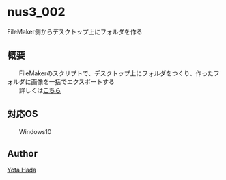 # nus3_002
FileMaker側からデスクトップ上にフォルダを作る
## 概要
　　FileMakerのスクリプトで、デスクトップ上にフォルダをつくり、作ったフォルダに画像を一括でエクスポートする  
　　詳しくは[こちら](http://nus3.moo.jp/2017/10/07/%E3%80%90filemaker%E3%80%91%E3%82%B9%E3%82%AF%E3%83%AA%E3%83%97%E3%83%88%E3%81%8B%E3%82%89%E3%83%87%E3%82%B9%E3%82%AF%E3%83%88%E3%83%83%E3%83%97%E4%B8%8A%E3%81%AB%E3%83%95%E3%82%A9%E3%83%AB%E3%83%80/#more-616)  
## 対応OS
　　Windows10
## Author
[Yota Hada](https://github.com/yota-hada)

